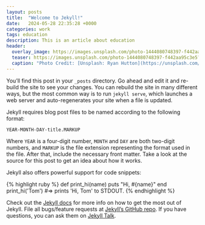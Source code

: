 ```yaml
---
layout: posts
title:  "Welcome to Jekyll!"
date:   2024-05-28 22:35:28 +0000
categories: work
tags: education
description: This is an article about education
header:
  overlay_image: https://images.unsplash.com/photo-1444080748397-f442aa95c3e5?w=500&auto=format&fit=crop&q=60&ixlib=rb-4.0.3&ixid=M3wxMjA3fDB8MHxzZWFyY2h8OHx8bmlnaHQlMjBza3l8ZW58MHx8MHx8fDA%3D
  teaser: https://images.unsplash.com/photo-1444080748397-f442aa95c3e5?w=500&auto=format&fit=crop&q=60&ixlib=rb-4.0.3&ixid=M3wxMjA3fDB8MHxzZWFyY2h8OHx8bmlnaHQlMjBza3l8ZW58MHx8MHx8fDA%3D
  caption: "Photo Credit: [Unsplash: Ryan Hutton](https://unsplash.com/@ryan_hutton_) "
---
```


You’ll find this post in your `_posts` directory. Go ahead and edit it and re-build the site to see your changes. You can rebuild the site in many different ways, but the most common way is to run `jekyll serve`, which launches a web server and auto-regenerates your site when a file is updated.

Jekyll requires blog post files to be named according to the following format:

`YEAR-MONTH-DAY-title.MARKUP`

Where `YEAR` is a four-digit number, `MONTH` and `DAY` are both two-digit numbers, and `MARKUP` is the file extension representing the format used in the file. After that, include the necessary front matter. Take a look at the source for this post to get an idea about how it works.

Jekyll also offers powerful support for code snippets:

{% highlight ruby %}
def print_hi(name)
  puts "Hi, #{name}"
end
print_hi('Tom')
#=> prints 'Hi, Tom' to STDOUT.
{% endhighlight %}

Check out the [Jekyll docs][jekyll-docs] for more info on how to get the most out of Jekyll. File all bugs/feature requests at [Jekyll’s GitHub repo][jekyll-gh]. If you have questions, you can ask them on [Jekyll Talk][jekyll-talk].

[jekyll-docs]: https://jekyllrb.com/docs/home
[jekyll-gh]:   https://github.com/jekyll/jekyll
[jekyll-talk]: https://talk.jekyllrb.com/